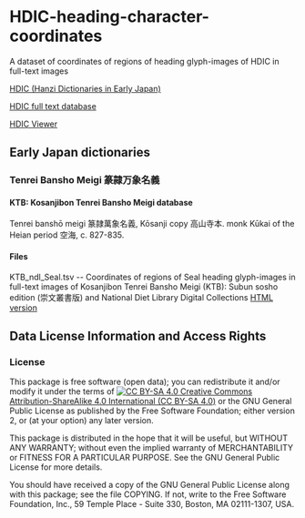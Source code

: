 # HDIC-heading-character-coordinates
A dataset of coordinates of regions of heading glyph-images of HDIC in full-text images

[HDIC (Hanzi Dictionaries in Early Japan)](https://hdic.jp/)

[HDIC full text database](https://github.com/shikeda/HDIC)

[HDIC Viewer](https://viewer.hdic.jp/)


## Early Japan dictionaries

### Tenrei Bansho Meigi 篆隷万象名義
#### KTB:  Kosanjibon Tenrei Bansho Meigi database 

Tenrei banshō meigi 篆隷萬象名義, Kōsanji copy 高山寺本. monk Kūkai of the Heian period 空海, c. 827-835.

#### Files

KTB_ndl_Seal.tsv -- Coordinates of regions of Seal heading glyph-images in full-text images of Kosanjibon Tenrei Bansho Meigi (KTB): Subun sosho edition (崇文叢書版) and National Diet Library Digital Collections
[HTML version](https://www.chise.org/~tomo/experimental/HDIC/2022-07/KTB_seal_list.html)


## Data License Information and Access Rights

### License

This package is free software (open data); you can redistribute it
and/or modify it under the terms of [![CC BY-SA
4.0](https://i.creativecommons.org/l/by-sa/4.0/88x31.png) Creative
Commons Attribution-ShareAlike 4.0 International (CC BY-SA
4.0)](http://creativecommons.org/licenses/by-sa/4.0/) or the GNU
General Public License as published by the Free Software Foundation;
either version 2, or (at your option) any later version.

This package is distributed in the hope that it will be useful, but
WITHOUT ANY WARRANTY; without even the implied warranty of
MERCHANTABILITY or FITNESS FOR A PARTICULAR PURPOSE.  See the GNU
General Public License for more details.

You should have received a copy of the GNU General Public License
along with this package; see the file COPYING.  If not, write to
the Free Software Foundation, Inc., 59 Temple Place - Suite 330,
Boston, MA 02111-1307, USA.
